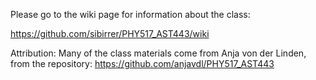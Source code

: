 Please go to the wiki page for information about the class:

  https://github.com/sibirrer/PHY517_AST443/wiki


  Attribution: Many of the class materials come from Anja von der Linden, from the repository: https://github.com/anjavdl/PHY517_AST443
